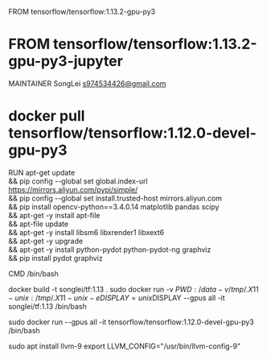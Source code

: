 FROM tensorflow/tensorflow:1.13.2-gpu-py3
# FROM tensorflow/tensorflow:1.13.2-gpu-py3-jupyter
MAINTAINER SongLei s974534426@gmail.com

# docker pull tensorflow/tensorflow:1.12.0-devel-gpu-py3

RUN apt-get update \
	&& pip config --global set global.index-url https://mirrors.aliyun.com/pypi/simple/ \
	&& pip config --global set install.trusted-host mirrors.aliyun.com \
	&& pip install opencv-python==3.4.0.14 matplotlib pandas scipy \
	&& apt-get -y install apt-file \
	&& apt-file update \
	&& apt-get -y install libsm6 libxrender1 libxext6 \
	&& apt-get -y upgrade \
	&& apt-get -y install python-pydot python-pydot-ng graphviz \
	&& pip install pydot graphviz

CMD /bin/bash

docker build -t songlei/tf:1.13 .
sudo docker run -v $PWD:/data -v /tmp/.X11-unix:/tmp/.X11-unix -e DISPLAY=unix$DISPLAY --gpus all -it songlei/tf:1.13 /bin/bash

sudo docker run --gpus all -it tensorflow/tensorflow:1.12.0-devel-gpu-py3 /bin/bash

sudo apt install llvm-9
export LLVM_CONFIG="/usr/bin/llvm-config-9"